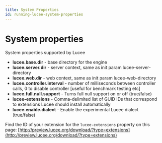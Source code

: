 ```yaml
---
title: System Properties
id: running-lucee-system-properties
---
```


# System properties #
System properties supported by Lucee

* **lucee.base.dir** - base directory for the engine
* **lucee.server.dir** - server context, same as init param lucee-server-directory
* **lucee.web.dir** - web context, same as init param lucee-web-directory
* **lucee.controller.interval** - number of milliseconds between controller calls, 0 to disable controller [useful for benchmark testing etc]
* **lucee.full.null.support** - Turns full null support on or off (true/false)
* **lucee-extensions** - Comma-delimited list of GUID IDs that correspond to extensions Lucee should install automatically
* **lucee.enable.dialect** - Enable the experimental Lucee dialect (true/false)

Find the ID of your extension for the `lucee-extensions` property on this page: [http://preview.lucee.org/download/?type=extensions](http://preview.lucee.org/download/?type=extensions)
